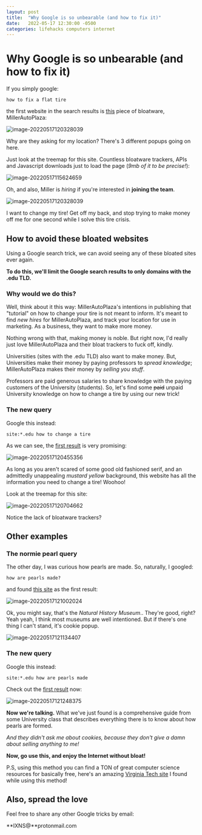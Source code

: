 ```yaml
---
layout: post
title:  "Why Google is so unbearable (and how to fix it)"
date:   2022-05-17 12:30:00 -0500
categories: lifehacks computers internet
---
```


# Why Google is so unbearable (and how to fix it)



If you simply google:

```
how to fix a flat tire
```

the first website in the search results is [this](https://www.millerautoplaza.com/stuck-with-a-flat-tire-heres-how-to-change-a-tire-in-10-steps/) piece of bloatware, MillerAutoPlaza:

![image-20220517120328039](https://raw.githubusercontent.com/ixns/ixns.github.io/gh-pages/media/images/change_a_tire_bloated.webp)

Why are they asking for my location? There's 3 different popups going on here. 

Just look at the treemap for this site. Countless bloatware trackers, APIs and Javascript downloads just to load the page (*9mb of it to be precise!*):

![image-20220517115624659](https://raw.githubusercontent.com/ixns/ixns.github.io/gh-pages/media/images/bloat_car_treemap.webp)

Oh, and also, Miller is *hiring* if you're interested in **joining the team**. 

![image-20220517120328039](https://raw.githubusercontent.com/ixns/ixns.github.io/gh-pages/media/images/hiring.webp)

I want to change my tire! Get off my back, and stop trying to make money off me for one second while I solve this tire crisis. 



## How to avoid these bloated websites
Using a Google search trick, we can avoid seeing any of these bloated sites ever again.

**To do this, we'll limit the Google search results to only domains with the .edu TLD.**



### Why would we do this? 
Well, think about it this way: MillerAutoPlaza's intentions in publishing that "tutorial" on how to change your tire is not meant to inform. It's meant to find *new hires* for MillerAutoPlaza, and track your location for use in marketing. As a business, they want to make more money.

Nothing wrong with that, making money is noble. But right now, I'd really just love MillerAutoPlaza and their bloat trackers to fuck off, kindly.

Universities (sites with the .edu TLD) also want to make money. But, Universities make their money by paying professors to *spread knowledge*; MillerAutoPlaza makes their money by *selling you stuff*. 

Professors are paid generous salaries to share knowledge with the paying customers of the University (students). 
So, let's find some ~~paid~~ unpaid University knowledge on how to change a tire by using our new trick!



### The new query
Google this instead:

```
site:*.edu how to change a tire
```

 As we can see, the [first result](https://www2.latech.edu/~bmagee/303win97/Group3/2245.html) is very promising:

![image-20220517120455356](https://raw.githubusercontent.com/ixns/ixns.github.io/gh-pages/media/images/change_a_tire_edu.webp)

As long as you aren't scared of some good old fashioned serif, and an admittedly unappealing *mustard yellow* background, this website has all the information you need to change a tire! Woohoo!

Look at the treemap for this site:

![image-20220517120704662](https://raw.githubusercontent.com/ixns/ixns.github.io/gh-pages/media/images/non_bloat_tree.webp)

Notice the lack of bloatware trackers?



## Other examples
### The normie pearl query

The other day, I was curious how pearls are made. So, naturally, I googled:

```
how are pearls made?
```

and found [this site](https://www.nhm.ac.uk/discover/quick-questions/how-do-oysters-make-pearls.html) as the first result:

![image-20220517121002024](https://raw.githubusercontent.com/ixns/ixns.github.io/gh-pages/media/images/pearls_bloated.webp)

Ok, you might say, that's the *Natural History Museum*.. They're good, right? Yeah yeah, I think most museums are well intentioned. But if there's one thing I can't stand, it's cookie popup.

![image-20220517121134407](https://raw.githubusercontent.com/ixns/ixns.github.io/gh-pages/media/images/elon_tweet_cookies.webp)



### The new query

Google this instead:

```
site:*.edu how are pearls made
```

Check out the [first result](http://www.geo.utexas.edu/courses/347k/redesign/Gem_Notes/Pearl/pearl_triple_page.htm) now:

![image-20220517121248375](https://raw.githubusercontent.com/ixns/ixns.github.io/gh-pages/media/images/pearls_edu.webp)

**Now we're talking.** What we've just found is a comprehensive guide from some University class that describes everything there is to know about how pearls are formed. 

*And they didn't ask me about cookies, because they don't give a damn about selling anything to me!*



**Now, go use this, and enjoy the Internet without bloat!**



P.S, using this method you can find a TON of great computer science resources for basically free, here's an amazing [Virginia Tech site](https://courses.cs.vt.edu/~csonline/index.html) I found while using this method!



## Also, spread the love

Feel free to share any other Google tricks by email:

**IXNS@**protonmail.com
